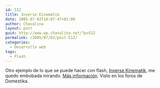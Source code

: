 ```yaml
---
id: 512
title: Inverse Kinematik
date: 2005-07-02T10:07:47+02:00
author: Chavalina
layout: post
guid: http://www.wp.chavalina.net/?p=512
permalink: /2005/07/02/post-512/
categories:
  - Desarrollo web
tags:
  - Flash
---
```

Otro ejemplo de lo que se puede hacer con flash, <a href="http://www.chilloutzone.de/files/05062202.html" target="_blank">Inverse Kinematik</a>, me quedo embobada mirando. <a href="http://blog.andre-michelle.com/2005/flash-physics/" target="_blank">Más información</a>. Visto en los foros de Domestika.